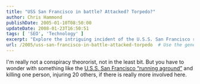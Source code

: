 ```yaml
---
title: "USS San Francisco in battle? Attacked? Torpedo?"
author: Chris Hammond
publishDate: 2005-01-10T08:50:00
updateDate: 2008-01-23T16:50:51
tags: [ 'SEO', 'Technology' ]
excerpt: "Explore the intriguing incident of the U.S.S. San Francisco running aground in this blog post, raising questions about potential hidden factors at play."
url: /2005/uss-san-francisco-in-battle-attacked-torpedo  # Use the generated URL with year
---
```

I'm really not a conspiracy theororist, not in the least bit. But you have to wonder with something like the <A href="https://www.cnn.com/2005/US/01/10/nuclear.submarine.update/index.html">U.S.S. San Francisco &#8220;running aground&#8221;</A> and killing one person, injuring 20 others, if there is really more involved here.


